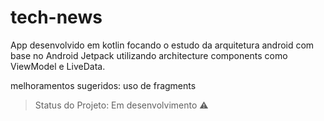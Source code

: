 # tech-news
App desenvolvido em kotlin focando o estudo da arquitetura android com base no Android Jetpack utilizando architecture components como ViewModel e LiveData.

melhoramentos sugeridos: uso de fragments

> Status do Projeto: Em desenvolvimento :warning:
